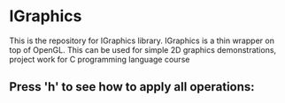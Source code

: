 # IGraphics
This is the repository for IGraphics library. IGraphics is a thin wrapper on top of OpenGL. This can be used for simple 2D graphics demonstrations, project work for C programming language course

Press 'h' to see how to apply all operations:
----------------------
